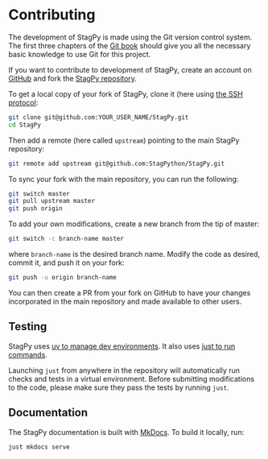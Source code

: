 Contributing
============

The development of StagPy is made using the Git version control system. The
first three chapters of the [Git book](https://git-scm.com/book/en/v2) should
give you all the necessary basic knowledge to use Git for this project.

If you want to contribute to development of StagPy, create an account on
[GitHub](https://github.com/) and fork the [StagPy
repository](https://github.com/StagPython/StagPy).

To get a local copy of your fork of StagPy, clone it (here using [the SSH
protocol](https://docs.github.com/en/authentication/connecting-to-github-with-ssh):

```sh title="shell"
git clone git@github.com:YOUR_USER_NAME/StagPy.git
cd StagPy
```

Then add a remote (here called `upstream`) pointing to the main StagPy
repository:

```sh title="shell"
git remote add upstream git@github.com:StagPython/StagPy.git
```

To sync your fork with the main repository, you can run the following:

```sh title="shell"
git switch master
git pull upstream master
git push origin
```

To add your own modifications, create a new branch from the tip of master:

```sh title="shell"
git switch -c branch-name master
```

where `branch-name` is the desired branch name.  Modify the code as desired,
commit it, and push it on your fork:

```sh title="shell"
git push -u origin branch-name
```

You can then create a PR from your fork on GitHub to have your changes
incorporated in the main repository and made available to other users.

Testing
-------

StagPy uses [uv to manage dev environments](https://docs.astral.sh/uv/).
It also uses [just to run commands](https://just.systems/man/en/).

Launching `just` from anywhere in the repository will automatically run checks
and tests in a virtual environment. Before submitting modifications to the
code, please make sure they pass the tests by running `just`.

Documentation
-------------

The StagPy documentation is built with [MkDocs](https://www.mkdocs.org/). To
build it locally, run:

```sh title="shell"
just mkdocs serve
```
